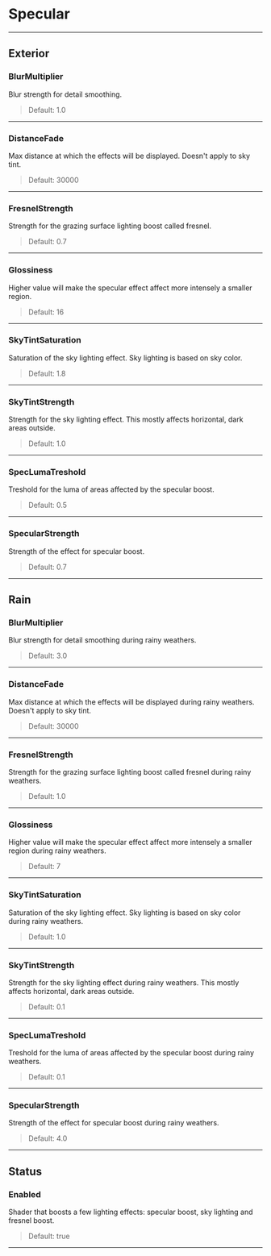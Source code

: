 # Specular

---

## Exterior

### BlurMultiplier

 Blur strength for detail smoothing.

>Default: 1.0

---

### DistanceFade

 Max distance at which the effects will be displayed. Doesn't apply to sky tint.

>Default: 30000

---

### FresnelStrength

 Strength for the grazing surface lighting boost called fresnel.

>Default: 0.7

---

### Glossiness

 Higher value will make the specular effect affect more intensely a smaller region.

>Default: 16

---

### SkyTintSaturation

 Saturation of the sky lighting effect. Sky lighting is based on sky color.

>Default: 1.8

---

### SkyTintStrength

 Strength for the sky lighting effect. This mostly affects horizontal, dark areas outside.

>Default: 1.0

---

### SpecLumaTreshold

 Treshold for the luma of areas affected by the specular boost.

>Default: 0.5

---

### SpecularStrength

 Strength of the effect for specular boost.

>Default: 0.7

---

## Rain

### BlurMultiplier

 Blur strength for detail smoothing during rainy weathers.

>Default: 3.0

---

### DistanceFade

 Max distance at which the effects will be displayed during rainy weathers. Doesn't apply to sky tint.

>Default: 30000

---

### FresnelStrength

 Strength for the grazing surface lighting boost called fresnel during rainy weathers.

>Default: 1.0

---

### Glossiness

 Higher value will make the specular effect affect more intensely a smaller region during rainy weathers.

>Default: 7

---

### SkyTintSaturation

 Saturation of the sky lighting effect. Sky lighting is based on sky color during rainy weathers.

>Default: 1.0

---

### SkyTintStrength

 Strength for the sky lighting effect during rainy weathers. This mostly affects horizontal, dark areas outside.

>Default: 0.1

---

### SpecLumaTreshold

 Treshold for the luma of areas affected by the specular boost during rainy weathers.

>Default: 0.1

---

### SpecularStrength

 Strength of the effect for specular boost during rainy weathers.

>Default: 4.0

---

## Status

### Enabled

 Shader that boosts a few lighting effects: specular boost, sky lighting and fresnel boost.

>Default: true

---
